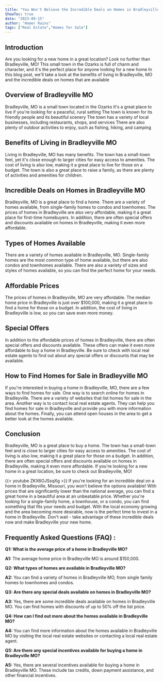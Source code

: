 ```yaml
---
title: "You Won't Believe the Incredible Deals on Homes in Bradleyville MO!"
ShowToc: true 
date: "2023-09-15"
author: "Homer Rains" 
tags: ["Real Estate","Homes for Sale"]
---
```

## Introduction
Are you looking for a new home in a great location? Look no further than Bradleyville, MO! This small town in the Ozarks is full of charm and character, and it's the perfect place for anyone looking for a new home In this blog post, we'll take a look at the benefits of living in Bradleyville, MO and the incredible deals on homes that are available 

## Overview of Bradleyville MO
Bradleyville, MO is a small town located in the Ozarks It's a great place to live if you're looking for a peaceful, rural setting The town is known for its friendly people and its beautiful scenery The town has a variety of local businesses, including restaurants, shops, and services There are also plenty of outdoor activities to enjoy, such as fishing, hiking, and camping 

## Benefits of Living in Bradleyville MO
Living in Bradleyville, MO has many benefits. The town has a small-town feel, yet it's close enough to larger cities for easy access to amenities. The cost of living is also low, making it a great place to live for those on a budget. The town is also a great place to raise a family, as there are plenty of activities and amenities for children. 

## Incredible Deals on Homes in Bradleyville MO
Bradleyville, MO is a great place to find a home. There are a variety of homes available, from single-family homes to condos and townhomes. The prices of homes in Bradleyville are also very affordable, making it a great place for first-time homebuyers. In addition, there are often special offers and discounts available on homes in Bradleyville, making it even more affordable. 

## Types of Homes Available
There are a variety of homes available in Bradleyville, MO. Single-family homes are the most common type of home available, but there are also condos and townhomes available. There are also a variety of sizes and styles of homes available, so you can find the perfect home for your needs. 

## Affordable Prices
The prices of homes in Bradleyville, MO are very affordable. The median home price in Bradleyville is just over $100,000, making it a great place to find a home for those on a budget. In addition, the cost of living in Bradleyville is low, so you can save even more money. 

## Special Offers
In addition to the affordable prices of homes in Bradleyville, there are often special offers and discounts available. These offers can make it even more affordable to buy a home in Bradleyville. Be sure to check with local real estate agents to find out about any special offers or discounts that may be available. 

## How to Find Homes for Sale in Bradleyville MO
If you're interested in buying a home in Bradleyville, MO, there are a few ways to find homes for sale. One way is to search online for homes in Bradleyville. There are a variety of websites that list homes for sale in the area. Another way is to contact local real estate agents. They can help you find homes for sale in Bradleyville and provide you with more information about the homes. Finally, you can attend open houses in the area to get a better look at the homes available. 

## Conclusion
Bradleyville, MO is a great place to buy a home. The town has a small-town feel and is close to larger cities for easy access to amenities. The cost of living is also low, making it a great place for those on a budget. In addition, there are often special offers and discounts available on homes in Bradleyville, making it even more affordable. If you're looking for a new home in a great location, be sure to check out Bradleyville, MO!

{{< youtube ZKX6OJSsqXg >}} 
If you're looking for an incredible deal on a home in Bradleyville, Missouri, you won't believe the options available! With prices that are significantly lower than the national average, you can find a great home in a beautiful area at an unbeatable price. Whether you're looking for a single-family home, a townhouse, or a condo, you can find something that fits your needs and budget. With the local economy growing and the area becoming more desirable, now is the perfect time to invest in a home in Bradleyville. Don't wait - take advantage of these incredible deals now and make Bradleyville your new home.

## Frequently Asked Questions (FAQ) :
**Q1: What is the average price of a home in Bradleyville MO?**

**A1:** The average home price in Bradleyville MO is around $150,000.

**Q2: What types of homes are available in Bradleyville MO?**

**A2:** You can find a variety of homes in Bradleyville MO, from single family homes to townhomes and condos.

**Q3: Are there any special deals available on homes in Bradleyville MO?**

**A3:** Yes, there are some incredible deals available on homes in Bradleyville MO. You can find homes with discounts of up to 50% off the list price.

**Q4: How can I find out more about the homes available in Bradleyville MO?**

**A4:** You can find more information about the homes available in Bradleyville MO by visiting the local real estate websites or contacting a local real estate agent.

**Q5: Are there any special incentives available for buying a home in Bradleyville MO?**

**A5:** Yes, there are several incentives available for buying a home in Bradleyville MO. These include tax credits, down payment assistance, and other financial incentives.



